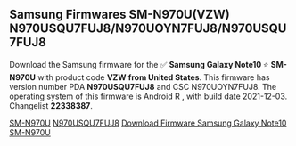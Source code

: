 <h2>Samsung Firmwares SM-N970U(VZW) N970USQU7FUJ8/N970UOYN7FUJ8/N970USQU7FUJ8</h2>
Download the Samsung firmware for the ✅ <strong>Samsung Galaxy Note10 </strong> ⭐ <strong>SM-N970U</strong> with product code <strong>VZW</strong> <strong> from United States</strong>. This firmware has version number PDA <strong>N970USQU7FUJ8</strong> and CSC N970UOYN7FUJ8. The operating system of this firmware is Android R , with build date 2021-12-03. Changelist <strong>22338387</strong>.


[SM-N970U](https://samfirm.shop/samsung/model/SM-N970U)
[N970USQU7FUJ8](https://samfirm.shop/samsung/pda/N970USQU7FUJ8)
[Download Firmware Samsung Galaxy Note10 SM-N970U](https://samfirm.shop/samsung/firmware/479958)
